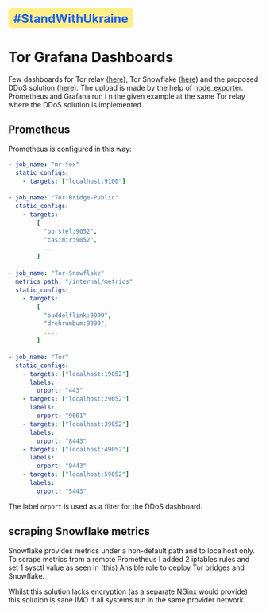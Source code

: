 [![StandWithUkraine](https://raw.githubusercontent.com/vshymanskyy/StandWithUkraine/main/badges/StandWithUkraine.svg)](https://github.com/vshymanskyy/StandWithUkraine/blob/main/docs/README.md)

# Tor Grafana Dashboards

Few dashboards for Tor relay ([here](./tor-relay.json)), Tor Snowflake ([here](./tor-snowflake.json)) and the proposed DDoS solution ([here](./tor-ddos.json)).
The upload is made by the help of [node_exporter](https://github.com/prometheus/node_exporter).
Prometheus and Grafana run i n the given example at the same Tor relay where the DDoS solution is implemented.

## Prometheus

Prometheus is configured in this way:

```yaml
- job_name: "mr-fox"
  static_configs:
    - targets: ["localhost:9100"]

- job_name: "Tor-Bridge-Public"
  static_configs:
    - targets:
        [
          "borstel:9052",
          "casimir:9052",
          ....
        ]

- job_name: "Tor-Snowflake"
  metrics_path: "/internal/metrics"
  static_configs:
    - targets:
        [
          "buddelflink:9999",
          "drehrumbum:9999",
          ....
        ]

- job_name: "Tor"
  static_configs:
    - targets: ["localhost:19052"]
      labels:
        orport: "443"
    - targets: ["localhost:29052"]
      labels:
        orport: "9001"
    - targets: ["localhost:39052"]
      labels:
        orport: "8443"
    - targets: ["localhost:49052"]
      labels:
        orport: "9443"
    - targets: ["localhost:59052"]
      labels:
        orport: "5443"
```

The label `orport` is used as a filter for the DDoS dashboard.

## scraping Snowflake metrics

Snowflake provides metrics under a non-default path and to localhost only.
To scrape metrics from a remote Prometheus I added 2 iptables rules and set 1 sysctl value as seen in
([this](https://github.com/toralf/tor-relays/blob/main/playbooks/roles/setup-snowflake/tasks/firewall.yaml#L10))
Ansible role to deploy Tor bridges and Snowflake.

Whilst this solution lacks encryption (as a separate NGinx would provide) this solution is sane IMO if all systems run in the same provider network.
